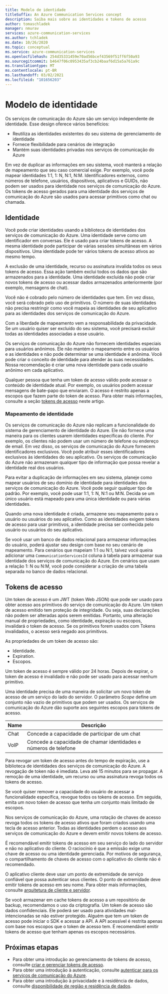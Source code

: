 ```yaml
---
title: Modelo de identidade
titleSuffix: An Azure Communication Services concept
description: Saiba mais sobre as identidades e tokens de acesso
author: tomaschladek
manager: nmurav
services: azure-communication-services
ms.author: tchladek
ms.date: 10/26/2020
ms.topic: conceptual
ms.service: azure-communication-services
ms.openlocfilehash: 254d35331459e70ad56bcef43569f51ff6f50a93
ms.sourcegitcommit: b4647f06c0953435af3cb24baaf6d15a5a761a9c
ms.translationtype: MT
ms.contentlocale: pt-BR
ms.lasthandoff: 03/02/2021
ms.locfileid: "101656203"
---
```

# <a name="identity-model"></a>Modelo de identidade

Os serviços de comunicação do Azure são um serviço independente de identidade. Esse design oferece vários benefícios:

- Reutiliza as identidades existentes do seu sistema de gerenciamento de identidade
- Fornece flexibilidade para cenários de integração
- Mantém suas identidades privadas nos serviços de comunicação do Azure

Em vez de duplicar as informações em seu sistema, você manterá a relação de mapeamento que seu caso comercial exige. Por exemplo, você pode mapear identidades 1:1, 1: N, N:1, N:M. Identificadores externos, como números de telefone, usuários, dispositivos, aplicativos e GUIDs, não podem ser usados para identidade nos serviços de comunicação do Azure. Os tokens de acesso gerados para uma identidade dos serviços de comunicação do Azure são usados para acessar primitivos como chat ou chamada.

## <a name="identity"></a>Identidade

Você pode criar identidades usando a biblioteca de identidades dos serviços de comunicação do Azure. Uma identidade serve como um identificador em conversas. Ele é usado para criar tokens de acesso. A mesma identidade pode participar de várias sessões simultâneas em vários dispositivos. Uma identidade pode ter vários tokens de acesso ativos ao mesmo tempo.

A exclusão de uma identidade, recurso ou assinatura invalida todos os seus tokens de acesso. Essa ação também exclui todos os dados que são armazenados para a identidade. Uma identidade excluída não pode criar novos tokens de acesso ou acessar dados armazenados anteriormente (por exemplo, mensagens de chat).

Você não é cobrado pelo número de identidades que tem. Em vez disso, você será cobrado pelo uso de primitivos. O número de suas identidades não precisa restringir como você mapeia as identidades de seu aplicativo para as identidades dos serviços de comunicação do Azure.

Com a liberdade de mapeamento vem a responsabilidade da privacidade. Se um usuário quiser ser excluído do seu sistema, você precisará excluir todas as identidades associadas a esse usuário.

Os serviços de comunicação do Azure não fornecem identidades especiais para usuários anônimos. Ele não mantém o mapeamento entre os usuários e as identidades e não pode determinar se uma identidade é anônima. Você pode criar o conceito de identidade para atender às suas necessidades. Nossa recomendação é criar uma nova identidade para cada usuário anônimo em cada aplicativo.

Qualquer pessoa que tenha um token de acesso válido pode acessar o conteúdo de identidade atual. Por exemplo, os usuários podem acessar mensagens de bate-papo que enviaram. O acesso é restrito apenas a escopos que fazem parte do token de acesso. Para obter mais informações, consulte a seção [tokens de acesso](#access-tokens) neste artigo.

### <a name="identity-mapping"></a>Mapeamento de identidade

Os serviços de comunicação do Azure não replicam a funcionalidade do sistema de gerenciamento de identidade do Azure. Ele não fornece uma maneira para os clientes usarem identidades específicas do cliente. Por exemplo, os clientes não podem usar um número de telefone ou endereço de email. Em vez disso, os serviços de comunicação do Azure fornecem identificadores exclusivos. Você pode atribuir esses identificadores exclusivos às identidades do seu aplicativo. Os serviços de comunicação do Azure não armazenam qualquer tipo de informação que possa revelar a identidade real dos usuários.

Para evitar a duplicação de informações em seu sistema, planeje como mapear usuários de seu domínio de identidade para identidades dos serviços de comunicação do Azure. Você pode seguir qualquer tipo de padrão. Por exemplo, você pode usar 1:1, 1: N, N:1 ou M:N. Decida se um único usuário está mapeado para uma única identidade ou para várias identidades.

Quando uma nova identidade é criada, armazene seu mapeamento para o usuário ou usuários do seu aplicativo. Como as identidades exigem tokens de acesso para usar primitivos, a identidade precisa ser conhecida pelo usuário ou usuários do seu aplicativo.

Se você usar um banco de dados relacional para armazenar informações do usuário, poderá ajustar seu design com base no seu cenário de mapeamento. Para cenários que mapeiam 1:1 ou N:1, talvez você queira adicionar uma `CommunicationServicesId` coluna à tabela para armazenar sua identidade dos serviços de comunicação do Azure. Em cenários que usam a relação 1: N ou N:M, você pode considerar a criação de uma tabela separada no banco de dados relacional.

## <a name="access-tokens"></a>Tokens de acesso

Um token de acesso é um JWT (token Web JSON) que pode ser usado para obter acesso aos primitivos do serviço de comunicação do Azure. Um token de acesso emitido tem proteção de integridade. Ou seja, suas declarações não podem ser alteradas após serem emitidas. Portanto, uma alteração manual de propriedades, como identidade, expiração ou escopos, invalidará o token de acesso. Se os primitivos forem usados com Tokens invalidados, o acesso será negado aos primitivos.

As propriedades de um token de acesso são:
* Identidade.
* Expiration.
* Escopos.

Um token de acesso é sempre válido por 24 horas. Depois de expirar, o token de acesso é invalidado e não pode ser usado para acessar nenhum primitivo.

Uma identidade precisa de uma maneira de solicitar um novo token de acesso de um serviço do lado do servidor. O parâmetro *Scope* define um conjunto não vazio de primitivos que podem ser usados. Os serviços de comunicação do Azure dão suporte aos seguintes escopos para tokens de acesso.

|Name|Descrição|
|---|---|
|Chat|  Concede a capacidade de participar de um chat|
|VoIP|  Concede a capacidade de chamar identidades e números de telefone|


Para revogar um token de acesso antes do tempo de expiração, use a biblioteca de identidades dos serviços de comunicação do Azure. A revogação de token não é imediata. Leva até 15 minutos para se propagar. A remoção de uma identidade, um recurso ou uma assinatura revoga todos os tokens de acesso.

Se você quiser remover a capacidade do usuário de acessar a funcionalidade específica, revogue todos os tokens de acesso. Em seguida, emita um novo token de acesso que tenha um conjunto mais limitado de escopos.

Nos serviços de comunicação do Azure, uma rotação de chaves de acesso revoga todos os tokens de acesso ativos que foram criados usando uma tecla de acesso anterior. Todas as identidades perdem o acesso aos serviços de comunicação do Azure e devem emitir novos tokens de acesso.

É recomendável emitir tokens de acesso em seu serviço do lado do servidor e não no aplicativo do cliente. O raciocínio é que a emissão exige uma chave de acesso ou uma identidade gerenciada. Por motivos de segurança, o compartilhamento de chaves de acesso com o aplicativo do cliente não é recomendado.

O aplicativo cliente deve usar um ponto de extremidade de serviço confiável que possa autenticar seus clientes. O ponto de extremidade deve emitir tokens de acesso em seu nome. Para obter mais informações, consulte [arquitetura de cliente e servidor](./client-and-server-architecture.md).

Se você armazenar em cache tokens de acesso a um repositório de backup, recomendamos o uso da criptografia. Um token de acesso são dados confidenciais. Ele poderá ser usado para atividades mal-intencionadas se não estiver protegido. Alguém que tem um token de acesso pode iniciar o SDK e acessar a API. A API acessível é restrita apenas com base nos escopos que o token de acesso tem. É recomendável emitir tokens de acesso que tenham apenas os escopos necessários.

## <a name="next-steps"></a>Próximas etapas

* Para obter uma introdução ao gerenciamento de tokens de acesso, consulte [criar e gerenciar tokens de acesso](../quickstarts/access-tokens.md).
* Para obter uma introdução à autenticação, consulte [autenticar para os serviços de comunicação do Azure](./authentication.md).
* Para obter uma introdução à privacidade e à residência de dados, consulte [disponibilidade de região e residência de dados](./privacy.md).